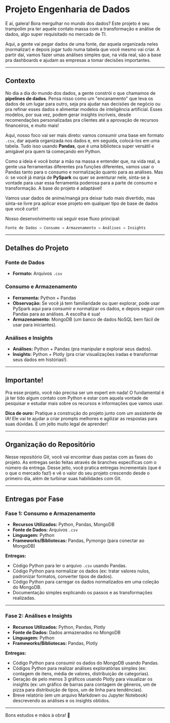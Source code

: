 # Projeto Engenharia de Dados

E aí, galera! Bora mergulhar no mundo dos dados? Este projeto é seu trampolim pra ter aquele contato massa com a transformação e análise de dados, algo super requisitado no mercado de TI.

Aqui, a gente vai pegar dados de uma fonte, dar aquela organizada neles (normalizar) e depois jogar tudo numa tabela que você mesmo vai criar. A partir daí, vamos fazer umas análises simples que, na vida real, são a base pra dashboards e ajudam as empresas a tomar decisões importantes.

---

## Contexto

No dia a dia do mundo dos dados, a gente constrói o que chamamos de **pipelines de dados**. Pensa nisso como um "encanamento" que leva os dados de um lugar para outro, seja pra ajudar nas decisões de negócio ou pra refinar esses dados e alimentar modelos de inteligência artificial. Esses modelos, por sua vez, podem gerar insights incríveis, desde recomendações personalizadas pra clientes até a aprovação de recursos financeiros, e muito mais!

Aqui, nosso foco vai ser mais direto: vamos consumir uma base em formato `.csv`, dar aquela organizada nos dados e, em seguida, colocá-los em uma tabela. Tudo isso usando **Pandas**, que é uma biblioteca super versátil e amigável pra quem tá começando em Python.

Como a ideia é você botar a mão na massa e entender que, na vida real, a gente usa ferramentas diferentes pra funções diferentes, vamos usar o Pandas tanto para o consumo e normalização quanto para as análises. Mas ó: se você já manja de **PySpark** ou quer se aventurar nele, sinta-se à vontade para usar essa ferramenta poderosa para a parte de consumo e transformação. A base do projeto é adaptável!

Vamos usar dados de anime/mangá pra deixar tudo mais divertido, mas sinta-se livre pra aplicar esse projeto em qualquer tipo de base de dados que você curtir!

Nosso desenvolvimento vai seguir esse fluxo principal:

```
Fonte de Dados → Consumo → Armazenamento → Análises → Insights
```

---

## Detalhes do Projeto

### Fonte de Dados

- **Formato:** Arquivos `.csv`

### Consumo e Armazenamento

- **Ferramenta:** Python + Pandas
- **Observação:** Se você já tem familiaridade ou quer explorar, pode usar PySpark aqui para consumir e normalizar os dados, e depois seguir com Pandas para as análises. A escolha é sua!
- **Armazenamento:** MongoDB (um banco de dados NoSQL bem fácil de usar para iniciantes).

### Análises e Insights

- **Análises:** Python + Pandas (pra manipular e explorar seus dados).
- **Insights:** Python + Plotly (pra criar visualizações iradas e transformar seus dados em histórias!).

---

## Importante!

Pra esse projeto, você não precisa ser um expert em nada! O fundamental é já ter tido algum contato com Python e estar com aquela vontade de pesquisar e estudar mais sobre os recursos e informações que vamos usar.

**Dica de ouro:** Pratique a construção do projeto junto com um assistente de IA! Ele vai te ajudar a criar prompts melhores e agilizar as respostas para suas dúvidas. É um jeito muito legal de aprender!

---

## Organização do Repositório

Nesse repositório Git, você vai encontrar duas pastas com as fases do projeto. As entregas serão feitas através de branches específicas com o número da entrega. Desse jeito, você pratica entregas incrementais (que é o que o mercado faz!) e vê o valor do seu projeto crescendo desde o primeiro dia, além de turbinar suas habilidades com Git.

---

## Entregas por Fase

### Fase 1: Consumo e Armazenamento

- **Recursos Utilizados:** Python, Pandas, MongoDB
- **Fonte de Dados:** Arquivos `.csv`
- **Linguagem:** Python
- **Frameworks/Bibliotecas:** Pandas, Pymongo (para conectar ao MongoDB)

**Entregas:**
- Código Python para ler o arquivo `.csv` usando Pandas.
- Código Python para normalizar os dados (ex: tratar valores nulos, padronizar formatos, converter tipos de dados).
- Código Python para carregar os dados normalizados em uma coleção do MongoDB.
- Documentação simples explicando os passos e as transformações realizadas.

---

### Fase 2: Análises e Insights

- **Recursos Utilizados:** Python, Pandas, Plotly
- **Fonte de Dados:** Dados armazenados no MongoDB
- **Linguagem:** Python
- **Frameworks/Bibliotecas:** Pandas, Plotly

**Entregas:**
- Código Python para consumir os dados do MongoDB usando Pandas.
- Códigos Python para realizar análises exploratórias simples (ex: contagem de itens, média de valores, distribuição de categorias).
- Geração de pelo menos 3 gráficos usando Plotly para visualizar os insights (ex: um gráfico de barras para contagem de gêneros, um de pizza para distribuição de tipos, um de linha para tendências).
- Breve relatório (em um arquivo Markdown ou Jupyter Notebook) descrevendo as análises e os insights obtidos.

---

Bons estudos e mãos à obra! 🚀